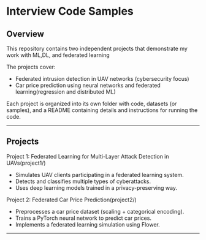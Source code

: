 # Interview Code Samples

## Overview
This repository contains two independent projects that demonstrate my work with ML,DL, and federated learning  

The projects cover:
- Federated intrusion detection in UAV networks (cybersecurity focus)  
- Car price prediction using neural networks and federated learning(regression and distributed ML)  

Each project is organized into its own folder with code, datasets (or samples), and a README containing details and instructions for running the code.

---

## Projects

Project 1: Federated Learning for Multi-Layer Attack Detection in UAVs(project1/)
- Simulates UAV clients participating in a federated learning system.
- Detects and classifies multiple types of cyberattacks.
- Uses deep learning models trained in a privacy-preserving way.

Project 2: Federated Car Price Prediction(project2/)
- Preprocesses a car price dataset (scaling + categorical encoding).
- Trains a PyTorch neural network to predict car prices.
- Implements a federated learning simulation using Flower.

---


